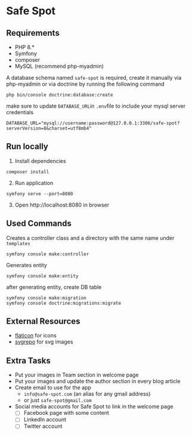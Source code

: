 # Safe Spot
## Requirements
- PHP 8.*
- Symfony
- composer
- MySQL (recommend php-myadmin)  
  
A database schema named `safe-spot` is required, create it manually
via php-myadmin or via doctrine by running the following command
```shell
php bin/console doctrine:database:create
```
make sure to update `DATABASE_URL`in `.env`file to include your mysql server credentials
```
DATABASE_URL="mysql://username:password@127.0.0.1:3306/safe-spot?serverVersion=8&charset=utf8mb4"
```

## Run locally
1. Install dependencies
``` shell
composer install
```
2. Run application
``` shell
symfony serve --port=8080
``` 
3. Open http://localhost:8080 in browser

## Used Commands
Creates a controller class and a directory with the same name under `templates`
```shell
symfony console make:controller
```
Generates entity
```shell
symfony console make:entity
```
after generating entity, create DB table 
```shell
symfony console make:migration
symfony console doctrine:migrations:migrate
```

## External Resources
- [flaticon](https://www.flaticon.com/search?word=bank%20savings%20jar) for icons
- [svgrepo](https://www.svgrepo.com/svg/228095/loan) for svg images

## Extra Tasks
- Put your images in Team section in welcome page
- Put your images and update the author section in every blog article
- Create email to use for the app 
  - `info@safe-spot.com` (an alias for any gmail address) 
  - or just `safe-spot@gmail.com`
- Social media accounts for Safe Spot to link in the welcome page
  - [ ] Facebook page with some content
  - [ ] LinkedIn account
  - [ ] Twitter account